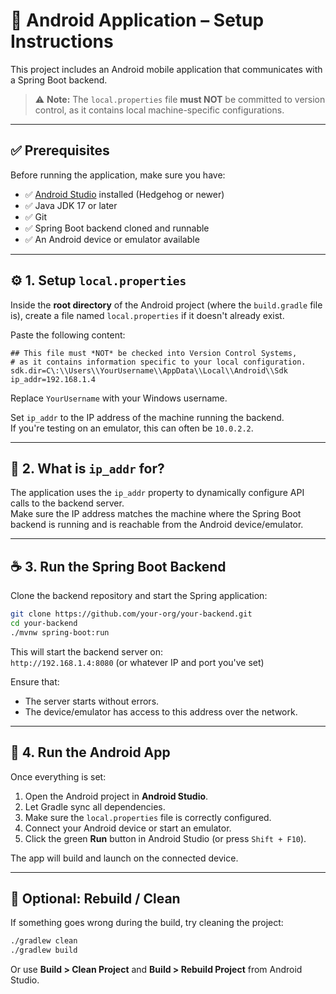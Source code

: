 # 📱 Android Application – Setup Instructions

This project includes an Android mobile application that communicates with a Spring Boot backend.

> ⚠️ **Note:** The `local.properties` file **must NOT** be committed to version control, as it contains local machine-specific configurations.

---

## ✅ Prerequisites

Before running the application, make sure you have:

- ✅ [Android Studio](https://developer.android.com/studio) installed (Hedgehog or newer)
- ✅ Java JDK 17 or later
- ✅ Git
- ✅ Spring Boot backend cloned and runnable
- ✅ An Android device or emulator available

---

## ⚙️ 1. Setup `local.properties`

Inside the **root directory** of the Android project (where the `build.gradle` file is), create a file named `local.properties` if it doesn't already exist.

Paste the following content:

```properties
## This file must *NOT* be checked into Version Control Systems,
# as it contains information specific to your local configuration.
sdk.dir=C\:\\Users\\YourUsername\\AppData\\Local\\Android\\Sdk
ip_addr=192.168.1.4
```

Replace `YourUsername` with your Windows username.

Set `ip_addr` to the IP address of the machine running the backend.  
If you're testing on an emulator, this can often be `10.0.2.2`.

---

## 🧠 2. What is `ip_addr` for?

The application uses the `ip_addr` property to dynamically configure API calls to the backend server.  
Make sure the IP address matches the machine where the Spring Boot backend is running and is reachable from the Android device/emulator.

---

## ☕ 3. Run the Spring Boot Backend

Clone the backend repository and start the Spring application:

```bash
git clone https://github.com/your-org/your-backend.git
cd your-backend
./mvnw spring-boot:run
```

This will start the backend server on:  
`http://192.168.1.4:8080` (or whatever IP and port you've set)

Ensure that:

- The server starts without errors.  
- The device/emulator has access to this address over the network.

---

## 📲 4. Run the Android App

Once everything is set:

1. Open the Android project in **Android Studio**.
2. Let Gradle sync all dependencies.
3. Make sure the `local.properties` file is correctly configured.
4. Connect your Android device or start an emulator.
5. Click the green **Run** button in Android Studio (or press `Shift + F10`).

The app will build and launch on the connected device.

---

## 🔁 Optional: Rebuild / Clean

If something goes wrong during the build, try cleaning the project:

```bash
./gradlew clean
./gradlew build
```

Or use **Build > Clean Project** and **Build > Rebuild Project** from Android Studio.
